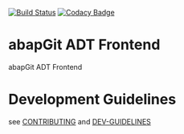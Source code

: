 [![Build Status](https://travis-ci.com/abapGit/ADT_Frontend.svg?branch=master)](https://travis-ci.com/abapGit/ADT_Frontend)
[![Codacy Badge](https://api.codacy.com/project/badge/Grade/aa462d1a26f943268035534497b014a8)](https://www.codacy.com/app/larshp/ADT_Frontend)

# abapGit ADT Frontend
abapGit ADT Frontend

# Development Guidelines

see [CONTRIBUTING](CONTRIBUTING.md) and [DEV-GUIDELINES](DEV-GUIDELINES.md)
